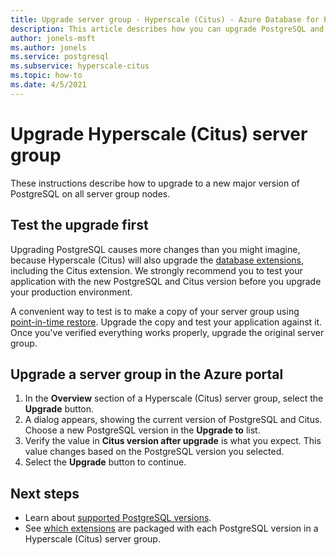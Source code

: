 ```yaml
---
title: Upgrade server group - Hyperscale (Citus) - Azure Database for PostgreSQL
description: This article describes how you can upgrade PostgreSQL and Citus in Azure Database for PostgreSQL - Hyperscale (Citus).
author: jonels-msft
ms.author: jonels
ms.service: postgresql
ms.subservice: hyperscale-citus
ms.topic: how-to
ms.date: 4/5/2021
---
```


# Upgrade Hyperscale (Citus) server group

These instructions describe how to upgrade to a new major version of PostgreSQL
on all server group nodes.

## Test the upgrade first

Upgrading PostgreSQL causes more changes than you might imagine, because
Hyperscale (Citus) will also upgrade the [database
extensions](concepts-extensions.md), including the Citus extension.
We strongly recommend you to test your application with the new PostgreSQL and
Citus version before you upgrade your production environment.

A convenient way to test is to make a copy of your server group using
[point-in-time restore](concepts-backup.md#restore). Upgrade the
copy and test your application against it. Once you've verified everything
works properly, upgrade the original server group.

## Upgrade a server group in the Azure portal

1. In the **Overview** section of a Hyperscale (Citus) server group, select the
   **Upgrade** button.
1. A dialog appears, showing the current version of PostgreSQL and Citus.
   Choose a new PostgreSQL version in the **Upgrade to** list.
1. Verify the value in **Citus version after upgrade** is what you expect.
   This value changes based on the PostgreSQL version you selected.
1. Select the **Upgrade** button to continue.

## Next steps

* Learn about [supported PostgreSQL versions](concepts-versions.md).
* See [which extensions](concepts-extensions.md) are packaged with
  each PostgreSQL version in a Hyperscale (Citus) server group.

